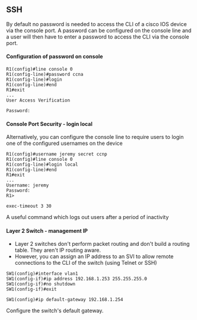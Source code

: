 ## SSH

By default no password is needed to access the CLI of a cisco IOS device via the console port.
A password can be configured on the console line and a user will then have to enter a password to access the CLI via the console port.

#### Configuration of password on console 
```
R1(config)#line console 0
R1(config-line)#password ccna
R1(config-line)#login
R1(config-line)#end
R1#exit 
...
User Access Verification

Password:
```

#### Console Port Security - login local

Alternatively, you can configure the console line to require users to login one of the configured usernames on the device 
```
R1(config)#username jeremy secret ccnp
R1(config)#line console 0
R1(config-line)#login local
R1(config-line)#end
R1#exit 
...
Username: jeremy
Password:
R1>
```

```
exec-timeout 3 30
```

A useful command which logs out users after a period of inactivity


#### Layer 2 Switch - management IP

- Layer 2 switches don't perform packet routing and don't build a routing table. They aren't IP routing aware. 
- However, you can assign an IP address to an SVI to allow remote connections to the CLI of the switch (using Telnet or SSH)

```
SW1(config)#interface vlan1
SW1(config-if)#ip address 192.168.1.253 255.255.255.0
SW1(config-if)#no shutdown
SW1(config-if)#exit 

SW1(config)#ip default-gateway 192.168.1.254 
```
Configure the switch's default gateway.








